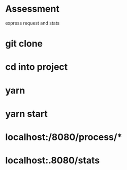 # Assessment
express request and stats 

# git clone 
# cd into project
# yarn 
# yarn start
# localhost:/8080/process/*
# localhost:.8080/stats
